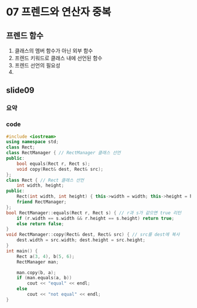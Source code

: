 # 07 프렌드와 연산자 중복
## 프렌드 함수
1. 클래스의 멤버 함수가 아닌 외부 함수
2. 프렌드 키워드로 클래스 내에 선언된 함수
3. 프렌드 선언의 필요성
4. 
## slide09
### 요약


### code
```c++
#include <iostream>
using namespace std;
class Rect;
class RectManager { // RectManager 클래스 선언
public:
	bool equals(Rect r, Rect s);
	void copy(Rect& dest, Rect& src);
};
class Rect { // Rect 클래스 선언
	int width, height;
public:
	Rect(int width, int height) { this->width = width; this->height = height; }
	friend RectManager;
};
bool RectManager::equals(Rect r, Rect s) { // r과 s가 같으면 true 리턴
	if (r.width == s.width && r.height == s.height) return true;
	else return false;
}
void RectManager::copy(Rect& dest, Rect& src) { // src를 dest에 복사
	dest.width = src.width; dest.height = src.height;
}
int main() {
	Rect a(3, 4), b(5, 6);
	RectManager man;

	man.copy(b, a);
	if (man.equals(a, b))
		cout << "equal" << endl;
	else
		cout << "not equal" << endl;
}
```